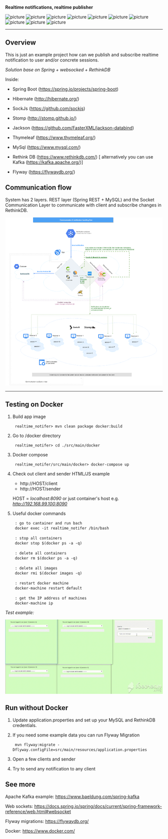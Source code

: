 **Realtime notifications, realtime publisher**

![picture](https://img.shields.io/badge/Java-11.0.1-brightgreen.svg)
![picture](https://img.shields.io/badge/Spring%20Boot-2.1.1-brightgreen.svg)
![picture](https://img.shields.io/badge/Hibernate-5.3.7-blue.svg)
![picture](https://img.shields.io/badge/Flyway-5.2.4-green.svg)
![picture](https://img.shields.io/badge/Jackson-2.9.8-green.svg)
![picture](https://img.shields.io/badge/Thymeleaf-2.1.5-%23877756.svg)
![picture](https://img.shields.io/badge/SockJS-1.0.0-%234B317D.svg)
![picture](https://img.shields.io/badge/Stomp-2.3.3-%2330637E.svg)
![picture](https://img.shields.io/badge/-MySQL-blue.svg)
![picture](https://img.shields.io/badge/-Rethink%20DB-blue.svg)

---

## Overview

This is just an example project how can we publish and subscribe realtime notification to user and/or concrete sessions.

*Solution base on Spring + websocked + RethinkDB*

Inside:

* Spring Boot (https://spring.io/projects/spring-boot)

* Hibernate (http://hibernate.org/)

* SockJs (https://github.com/sockjs)

* Stomp (http://stomp.github.io/)

* Jackson (https://github.com/FasterXML/jackson-databind)

* Thymeleaf (https://www.thymeleaf.org/)

* MySql (https://www.mysql.com/)

* Rethink DB (https://www.rethinkdb.com/) [ alternatively you can use Kafka (https://kafka.apache.org/)]

* Flyway (https://flywaydb.org/)

## Communication flow

System has 2 layers. REST layer (Spring REST + MySQL) and the Socket Communication Layer to communicate with client and subscribe changes in RethinkDB.


![picture](files/realtime-notifer.png)

---

## Testing on Docker

1. Build app image    

        realtime_notifer> mvn clean package docker:build

2. Go to /docker directory

        realtime_notifer> cd ./src/main/docker

3. Docker compose

        realtime_notifer/src/main/docker> docker-compose up

4. Check out client and sender HTML/JS example
    - http://HOST/client
    - http://HOST/sender
    
    HOST = *localhost:8090* or just container's host e.g. *http://192.168.99.100:8090*
    
5. Useful docker commands

        : go to cantainer and run bach
        docker exec -it realtime_notifer /bin/bash
        
        : stop all containers
        docker stop $(docker ps -a -q)
        
        : delete all containers
        docker rm $(docker ps -a -q)
        
        : delete all images 
        docker rmi $(docker images -q)
        
        : restart docker machine
        docker-machine restart default
        
        : get the IP address of machines
        docker-machine ip
        
*Test example:*

![picture](files/gif-notif.gif)

## Run without Docker
1. Update application.properties and set up your MySQL and RethinkDB credentials.
2. If you need some example data you can run Flyway Migration
    
        mvn flyway:migrate -Dflyway.configFile=src/main/resources/application.properties
    
3. Open a few clients and sender
4. Try to send any notification to any client


## See more

Apache Kafka example: https://www.baeldung.com/spring-kafka

Web sockets:  https://docs.spring.io/spring/docs/current/spring-framework-reference/web.html#websocket

Flyway migrations: https://flywaydb.org/

Docker: https://www.docker.com/
